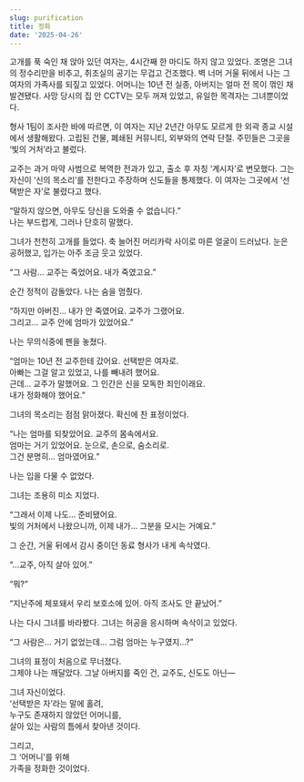 ```yaml
---
slug: purification
title: 정화
date: '2025-04-26'
---
```


고개를 푹 숙인 채 앉아 있던 여자는, 4시간째 한 마디도 하지 않고 있었다. 조명은 그녀의 정수리만을 비추고, 취조실의 공기는 무겁고 건조했다. 벽 너머 거울 뒤에서 나는 그 여자의 가족사를 되짚고 있었다. 어머니는 10년 전 실종, 아버지는 얼마 전 목이 꺾인 채 발견됐다. 사망 당시의 집 안 CCTV는 모두 꺼져 있었고, 유일한 목격자는 그녀뿐이었다.

형사 1팀이 조사한 바에 따르면, 이 여자는 지난 2년간 아무도 모르게 한 외곽 종교 시설에서 생활해왔다. 고립된 건물, 폐쇄된 커뮤니티, 외부와의 연락 단절. 주민들은 그곳을 ‘빛의 거처’라고 불렀다.  

교주는 과거 마약 사범으로 복역한 전과가 있고, 출소 후 자칭 ‘계시자’로 변모했다. 그는 자신이 ‘신의 목소리’를 전한다고 주장하며 신도들을 통제했다. 이 여자는 그곳에서 ‘선택받은 자’로 불렸다고 했다.  
  
“말하지 않으면, 아무도 당신을 도와줄 수 없습니다.”  
나는 부드럽게, 그러나 단호히 말했다.

그녀가 천천히 고개를 들었다. 축 늘어진 머리카락 사이로 마른 얼굴이 드러났다. 눈은 공허했고, 입가는 아주 조금 웃고 있었다.

“그 사람… 교주는 죽었어요. 내가 죽였고요.”

순간 정적이 감돌았다. 나는 숨을 멈췄다.

“하지만 아버진… 내가 안 죽였어요. 교주가 그랬어요.  
그리고... 교주 안에 엄마가 있었어요.”

나는 무의식중에 펜을 놓쳤다.

“엄마는 10년 전 교주한테 갔어요. 선택받은 여자로.  
아빠는 그걸 알고 있었고, 나를 빼내려 했어요.  
근데… 교주가 말했어요. 그 인간은 신을 모독한 죄인이래요.  
내가 정화해야 했어요.”

그녀의 목소리는 점점 맑아졌다. 확신에 찬 표정이었다.

“나는 엄마를 되찾았어요. 교주의 몸속에서요.  
엄마는 거기 있었어요. 눈으로, 손으로, 숨소리로.  
그건 분명히… 엄마였어요.”

나는 입을 다물 수 없었다.

그녀는 조용히 미소 지었다.

“그래서 이제 나도... 준비됐어요.  
빛의 거처에서 나왔으니까, 이제 내가... 그분을 모시는 거예요.”

그 순간, 거울 뒤에서 감시 중이던 동료 형사가 내게 속삭였다.

“...교주, 아직 살아 있어.”

“뭐?”

“지난주에 체포돼서 우리 보호소에 있어. 아직 조사도 안 끝났어.”

나는 다시 그녀를 바라봤다. 그녀는 허공을 응시하며 속삭이고 있었다.

“그 사람은... 거기 없었는데... 그럼 엄마는 누구였지…?”  

그녀의 표정이 처음으로 무너졌다.  
그제야 나는 깨달았다. 그날 아버지를 죽인 건, 교주도, 신도도 아닌—

그녀 자신이었다.  
‘선택받은 자’라는 말에 홀려,  
누구도 존재하지 않았던 어머니를,  
살아 있는 사람의 틈에서 찾아낸 것이다.  

그리고,  
그 ‘어머니’를 위해  
가족을 정화한 것이었다.
